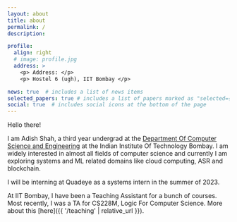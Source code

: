 ```yaml
---
layout: about
title: about
permalink: /
description: 

profile:
  align: right
  # image: profile.jpg
  address: >
    <p> Address: </p> 
    <p> Hostel 6 (ugh), IIT Bombay </p>

news: true  # includes a list of news items
selected_papers: true # includes a list of papers marked as "selected={true}"
social: true  # includes social icons at the bottom of the page
---
```

Hello there! 

I am Adish Shah, a third year undergrad at the [Department Of Computer Science and Engineering](https://cse.iitb.ac.in) at the Indian Institute Of Technology Bombay. 
I am widely interested in almost all fields of computer science and currently I am exploring systems and ML related domains like cloud computing, ASR and blockchain.

I will be interning at Quadeye as a systems intern in the summer of 2023. 

At IIT Bombay, I have been a Teaching Assistant for a bunch of courses. Most recently, I was a TA for CS228M, Logic For Computer Science. More about this [here]({{ '/teaching' | relative_url }}).


